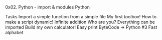 0x02. Python - import & modules
Python

Tasks
Import a simple function from a simple file
My first toolbox!
How to make a script dynamic!
Infinite addition
Who are you?
Everything can be imported
Build my own calculator!
Easy print
ByteCode -> Python #3
Fast alphabet
